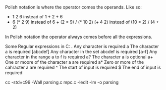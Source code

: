 Polish notation is where the operator comes the operands. Like so:

+ 1 2 6            instead of  1 + 2 + 6
+ 6 (* 2 9)        instead of  6 + (2 * 9)
/ (* 10 2) (+ 4 2) instead of  (10 * 2) / (4 + 2)

In Polish notation the operator always comes before all the expressions.

Some Regular expressions in C:
.         Any character is required
a         The character a is required
[abcdef]  Any character in the set abcdef is required
[a-f]     Any character in the range a to f is required
a?        The character a is optional
a+        One or moore of the character a are required
a*        Zero or more of the cahracter a are required
^         The start of input is required
$         The end of input is required



cc -std=c99 -Wall parsing.c mpc.c -ledit -lm -o parsing


